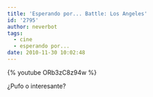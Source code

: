 ```yaml
---
title: 'Esperando por... Battle: Los Angeles'
id: '2795'
author: neverbot
tags:
  - cine
  - esperando por...
date: 2010-11-30 10:02:48
---
```


{% youtube ORb3zC8z94w %}

¿Pufo o interesante?
